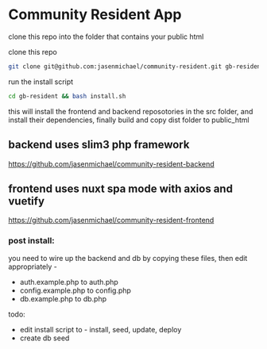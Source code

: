 # Community Resident App

clone this repo into the folder that contains your public html

clone this repo
``` bash
git clone git@github.com:jasenmichael/community-resident.git gb-resident
```

run the install script
``` bash
cd gb-resident && bash install.sh
```

this will install the frontend and backend reposotories in the src folder, and install their dependencies, finally build and copy dist folder to public_html 

## backend uses slim3 php framework
https://github.com/jasenmichael/community-resident-backend

## frontend uses nuxt spa mode with axios and vuetify
https://github.com/jasenmichael/community-resident-frontend

### post install:
you need to wire up the backend and db by copying these files, then edit appropriately - 
  - auth.example.php to auth.php
  - config.example.php to config.php
  - db.example.php to db.php
  
todo: 
 - edit install script to - install, seed, update, deploy
 - create db seed

